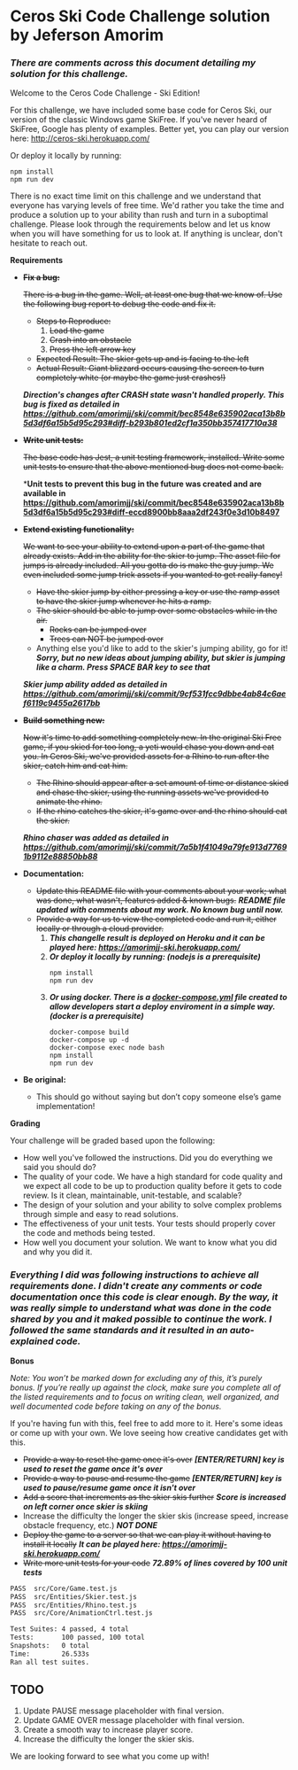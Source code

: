 # Ceros Ski Code Challenge solution by Jeferson Amorim

### *There are comments across this document detailing my solution for this challenge.*

Welcome to the Ceros Code Challenge - Ski Edition!

For this challenge, we have included some base code for Ceros Ski, our version of the classic Windows game SkiFree. If
you've never heard of SkiFree, Google has plenty of examples. Better yet, you can play our version here: 
http://ceros-ski.herokuapp.com/  

Or deploy it locally by running:
```
npm install
npm run dev
```

There is no exact time limit on this challenge and we understand that everyone has varying levels of free time. We'd 
rather you take the time and produce a solution up to your ability than rush and turn in a suboptimal challenge. Please 
look through the requirements below and let us know when you will have something for us to look at. If anything is 
unclear, don't hesitate to reach out.

**Requirements**

* ~~**Fix a bug:**~~

  ~~There is a bug in the game. Well, at least one bug that we know of. Use the following bug report to debug the code and fix it.~~
  
  * ~~Steps to Reproduce:~~
    1. ~~Load the game~~
    1. ~~Crash into an obstacle~~
    1. ~~Press the left arrow key~~
  * ~~Expected Result: The skier gets up and is facing to the left~~
  * ~~Actual Result: Giant blizzard occurs causing the screen to turn completely white (or maybe the game just crashes!)~~
  
  ***Direction's changes after CRASH state wasn't handled properly. This bug is fixed as detailed in https://github.com/amorimjj/ski/commit/bec8548e635902aca13b8b5d3df6a15b5d95c293#diff-b293b801ed2cf1a350bb357417710a38***
  
* ~~**Write unit tests:**~~

  ~~The base code has Jest, a unit testing framework, installed. Write some unit tests to ensure that the above mentioned
  bug does not come back.~~
  
  ***Unit tests to prevent this bug in the future was created and are available in https://github.com/amorimjj/ski/commit/bec8548e635902aca13b8b5d3df6a15b5d95c293#diff-eccd8900bb8aaa2df243f0e3d10b8497**
  
* ~~**Extend existing functionality:**~~

  ~~We want to see your ability to extend upon a part of the game that already exists. Add in the ability for the skier to 
  jump. The asset file for jumps is already included. All you gotta do is make the guy jump. We even included some jump 
  trick assets if you wanted to get really fancy!~~
  * ~~Have the skier jump by either pressing a key or use the ramp asset to have the skier jump whenever he hits a ramp.~~
  * ~~The skier should be able to jump over some obstacles while in the air.~~ 
    * ~~Rocks can be jumped over~~
    * ~~Trees can NOT be jumped over~~
  * Anything else you'd like to add to the skier's jumping ability, go for it!
    ***Sorry, but no new ideas about jumping ability, but skier is jumping like a charm. Press SPACE BAR key to see that***
  
  ***Skier jump ability added as detailed in https://github.com/amorimjj/ski/commit/9cf531fcc9dbbe4ab84c6aef6119c9455a2617bb***
  
* ~~**Build something new:**~~

  ~~Now it's time to add something completely new. In the original Ski Free game, if you skied for too long, 
  a yeti would chase you down and eat you. In Ceros Ski, we've provided assets for a Rhino to run after the skier, 
  catch him and eat him.~~
  * ~~The Rhino should appear after a set amount of time or distance skied and chase the skier, using the running assets
    we've provided to animate the rhino.~~
  * ~~If the rhino catches the skier, it's game over and the rhino should eat the skier.~~

  ***Rhino chaser was added as detailed in https://github.com/amorimjj/ski/commit/7a5b1f41049a79fe913d77691b9112e88850bb88***

* **Documentation:**

  * ~~Update this README file with your comments about your work; what was done, what wasn't, features added & known bugs.~~
  ***README file updated with comments about my work. No known bug until now.***
  * ~~Provide a way for us to view the completed code and run it, either locally or through a cloud provider.~~
    1. ***This changelle result is deployed on Heroku and it can be played here: https://amorimjj-ski.herokuapp.com/***
    2. ***Or deploy it locally by running: (nodejs is a prerequisite)***
        ```
        npm install
        npm run dev
        ```
    3. ***Or using docker. There is a [docker-compose.yml](https://github.com/amorimjj/ski/blob/master/docker-compose.yml) file created to allow developers start a deploy enviroment in a simple way. (docker is a prerequisite)***
        ```
        docker-compose build
        docker-compose up -d
        docker-compose exec node bash
        npm install
        npm run dev
        ```  
* **Be original:**  
  * This should go without saying but don’t copy someone else’s game implementation!

**Grading** 

Your challenge will be graded based upon the following:

* How well you've followed the instructions. Did you do everything we said you should do?
* The quality of your code. We have a high standard for code quality and we expect all code to be up to production 
  quality before it gets to code review. Is it clean, maintainable, unit-testable, and scalable?
* The design of your solution and your ability to solve complex problems through simple and easy to read solutions.
* The effectiveness of your unit tests. Your tests should properly cover the code and methods being tested.
* How well you document your solution. We want to know what you did and why you did it.

### *Everything I did was following instructions to achieve all requirements done. I didn't create any comments or code documentation once this code is clear enough. By the way, it was really simple to understand what was done in the code shared by you and it maked possible to continue the work. I followed the same standards and it resulted in an auto-explained code.*

**Bonus**

*Note: You won’t be marked down for excluding any of this, it’s purely bonus.  If you’re really up against the clock, 
make sure you complete all of the listed requirements and to focus on writing clean, well organized, and well documented 
code before taking on any of the bonus.*

If you're having fun with this, feel free to add more to it. Here's some ideas or come up with your own. We love seeing 
how creative candidates get with this.
 
* ~~Provide a way to reset the game once it's over~~ ***[ENTER/RETURN] key is used to reset the game once it's over***
* ~~Provide a way to pause and resume the game~~ ***[ENTER/RETURN] key is used to pause/resume game once it isn't over***
* ~~Add a score that increments as the skier skis further~~ ***Score is increased on left corner once skier is skiing***
* Increase the difficulty the longer the skier skis (increase speed, increase obstacle frequency, etc.) ***NOT DONE***
* ~~Deploy the game to a server so that we can play it without having to install it locally~~ ***It can be played here: https://amorimjj-ski.herokuapp.com/***
* ~~Write more unit tests for your code~~ ***72.89% of lines covered by 100 unit tests***

```bash
PASS  src/Core/Game.test.js
PASS  src/Entities/Skier.test.js
PASS  src/Entities/Rhino.test.js
PASS  src/Core/AnimationCtrl.test.js

Test Suites: 4 passed, 4 total
Tests:       100 passed, 100 total
Snapshots:   0 total
Time:        26.533s
Ran all test suites.
```

## TODO
1. Update PAUSE message placeholder with final version.
2. Update GAME OVER message placeholder with final version.
3. Create a smooth way to increase player score.
4. Increase the difficulty the longer the skier skis.

We are looking forward to see what you come up with!
